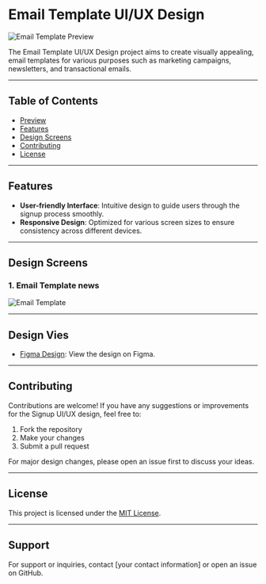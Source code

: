 # Email Template UI/UX Design

![Email Template Preview](signupMobile.png)

The Email Template UI/UX Design project aims to create visually appealing, email templates for various purposes such as marketing campaigns, newsletters, and transactional emails.

---

## Table of Contents

- [Preview](#preview)
- [Features](#features)
- [Design Screens](#design-screens)
- [Contributing](#contributing)
- [License](#license)

---


## Features

- **User-friendly Interface**: Intuitive design to guide users through the signup process smoothly.
- **Responsive Design**: Optimized for various screen sizes to ensure consistency across different devices.

---

## Design Screens

### 1. Email Template news
![Email Template](signupMobile.png)


---

## Design Vies

- [Figma Design](https://www.figma.com/file/kgbwZrxrtuiU1kckKLMkkq/CodSoft-EmailTemplate?type=design&node-id=2%3A2&mode=design&t=B8QTnpabYho8973N-1): View the design on Figma.

---

## Contributing

Contributions are welcome! If you have any suggestions or improvements for the Signup UI/UX design, feel free to:

1. Fork the repository
2. Make your changes
3. Submit a pull request

For major design changes, please open an issue first to discuss your ideas.

---


## License

This project is licensed under the [MIT License](https://opensource.org/licenses/MIT).

---



## Support

For support or inquiries, contact [your contact information] or open an issue on GitHub.
